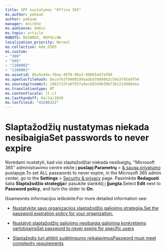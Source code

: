```yaml
---
title: SPF nustatymas "Office 365"
ms.author: pebaum
author: pebaum
manager: mnirkhe
ms.audience: Admin
ms.topic: article
ROBOTS: NOINDEX, NOFOLLOW
localization_priority: Normal
ms.collection: Adm_O365
ms.custom:
- "309"
- "565"
- "1100002"
- "1100003"
ms.assetid: 0ba5e44e-f0ae-4978-98a3-90065447af08
ms.openlocfilehash: bece763f0408199aadbd76899b2c59a3f05e0f94
ms.sourcegitcommit: c061f1dfa6f557a9ec083dd030b73b121d9864ea
ms.translationtype: MT
ms.contentlocale: lt-LT
ms.lasthandoff: 04/14/2020
ms.locfileid: "43286322"
---
```

# <a name="set-passwords-to-never-expire"></a><span data-ttu-id="7e1ef-102">Slaptažodžių nustatymas niekada nesibaigia</span><span class="sxs-lookup"><span data-stu-id="7e1ef-102">Set passwords to never expire</span></span>

<span data-ttu-id="7e1ef-103">Norėdami nustatyti, kad visi slaptažodžiai niekada nesibaigtų, "Microsoft 365" administravimo centre eikite į **puslapį Parametrų** > [ &amp; sauga privatumo](https://portal.office.com/adminportal/home#/settings/security) puslapyje.</span><span class="sxs-lookup"><span data-stu-id="7e1ef-103">To set ALL passwords to never expire, in the Microsoft 365 admin center, go to the **Settings** > [Security &amp; privacy](https://portal.office.com/adminportal/home#/settings/security) page.</span></span> <span data-ttu-id="7e1ef-104">Pasirinkite **Redaguoti** šalia **Slaptažodžio strategija**ir pasukite slankiklį į **Įjungta**.</span><span class="sxs-lookup"><span data-stu-id="7e1ef-104">Select **Edit** next to **Password policy**, and turn the slider to **On**.</span></span>
  
<span data-ttu-id="7e1ef-105">Išsamesnės informacijos ieškokite:</span><span class="sxs-lookup"><span data-stu-id="7e1ef-105">For more detailed information see:</span></span> 

- [<span data-ttu-id="7e1ef-106">Nustatykite savo organizacijos slaptažodžio galiojimo strategiją.</span><span class="sxs-lookup"><span data-stu-id="7e1ef-106">Set the password expiration policy for your organization.</span></span>](https://docs.microsoft.com/office365/admin/manage/set-password-expiration-policy)
  
- [<span data-ttu-id="7e1ef-107">Nustatyti slaptažodžio galiojimo nesibaigia galiojimą konkretiems vartotojams</span><span class="sxs-lookup"><span data-stu-id="7e1ef-107">Set password to never expire for specific users</span></span>](https://docs.microsoft.com/office365/admin/add-users/set-password-to-never-expire)

- [<span data-ttu-id="7e1ef-108">Slaptažodis turi atitikti sudėtingumo reikalavimus</span><span class="sxs-lookup"><span data-stu-id="7e1ef-108">Password must meet complexity requirements</span></span>](https://docs.microsoft.com/windows/security/threat-protection/security-policy-settings/password-must-meet-complexity-requirements)
  